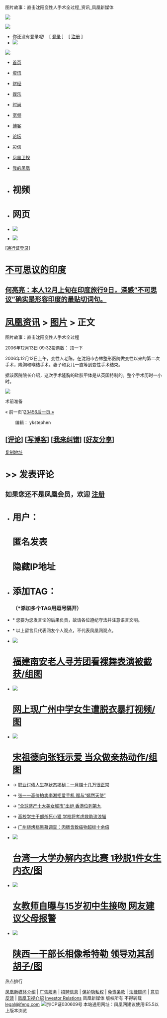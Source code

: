 图片故事：直击沈阳变性人手术全过程\_资讯\_凤凰新媒体

![](http://img.ifeng.com/tres/pub_res/rate/no_login_top.gif)

![](http://img.ifeng.com/tres/pub_res/rate/no_login_bottom.gif)

-   你还没有登录呢!    \[ [登录](http://sso.ifeng.com/ssos/login.jsp?backurl=https://news.ifeng.com/photo/200612/1213_24_47782.shtml) \]    \[ [注册](http://sso.ifeng.com/ssos/register.jsp?backurl=https://news.ifeng.com/photo/200612/1213_24_47782.shtml) \]
-   ![](http://img.ifeng.com/tres/pub_res/rate/no_login_close.gif)

[![](http://img.ifeng.com/tres/pub_res/logo/www_logo.gif)](http://www.ifeng.com)

-   [首页](http://www.ifeng.com)
-   [资讯](http://news.ifeng.com)
-   [财经](http://finance.ifeng.com)
-   [娱乐](http://ent.ifeng.com)
-   [时尚](http://fashion.ifeng.com)
-   [宽频](http://itv.ifeng.com)
-   [博客](http://blog.ifeng.com)
-   [论坛](http://bbs.ifeng.com)
-   [彩信](http://mms.ifeng.com/)
-   [凤凰卫视](http://phtv.ifeng.com)
-   [我的凤凰](http://space.ifeng.com/rss/)

-   # 视频
    
-   # 网页
    
-   ![](http://img.ifeng.com/tres/pub_res/indexhead_image/head_search_button1.gif)
-   ![](http://img.ifeng.com/tres/pub_res/logo/google_logo.gif)

\[[通行证登录](http://sso.ifeng.com/sso/login.jsp)\]

# [不可思议的印度](http://blog.ifeng.com/user1/heliangliang/archives/2006/518224.html)

## [何亮亮：本人12月上旬在印度旅行9日，深感“不可思议”确实是形容印度的最贴切词句。](http://blog.ifeng.com/user1/heliangliang/archives/2006/518224.html)

# [凤凰资讯](http://news.ifeng.com/) > [图片](http://news.ifeng.com/photo/) > 正文

图片故事：直击沈阳变性人手术全过程

2006年12月13日 09:32投票数： 顶一下

2006年12月12日上午，变性人老陈，在沈阳市杏林整形医院做变性以来的第二次手术，隆胸和喉结手术。妻子和女儿一直等到变性手术结束。

据该医院院长介绍，这次手术隆胸的硅胶甲体是从英国特制的。整个手术历时一小时。

![](http://img.ifeng.com/res/200612/1213_28579.jpg)

术前准备

« 前一页1[2](1213_24_47782_1.shtml "Go to page 2")[3](1213_24_47782_2.shtml "Go to page 3")[4](1213_24_47782_3.shtml "Go to page 4")[5](1213_24_47782_4.shtml "Go to page 5")[6](1213_24_47782_5.shtml "Go to page 6")[后一页 »](1213_24_47782_1.shtml "Go to Next Page")

　　 编辑： ykstephen

## \[[评论](http://cmt.ifeng.com/viewcmts.do?chId=24&docId=47782&docName=%e5%9b%be%e7%89%87%e6%95%85%e4%ba%8b%ef%bc%9a%e7%9b%b4%e5%87%bb%e6%b2%88%e9%98%b3%e5%8f%98%e6%80%a7%e4%ba%ba%e6%89%8b%e6%9c%af%e5%85%a8%e8%bf%87%e7%a8%8b&docUrl=http%3a%2f%2fnews.ifeng.com%2fphoto%2f200612%2f1213_24_47782.shtml)\] \[[写博客](http://blog.ifeng.com/blogthis.asp?docUrl=http%3a%2f%2fnews.ifeng.com%2fphoto%2f200612%2f1213_24_47782.shtml&flag=1)\] \[[我来纠错](http://space.ifeng.com/pollet/find_mistake.jsp?docUrl=http%3a%2f%2fnews.ifeng.com%2fphoto%2f200612%2f1213_24_47782.shtml&docName=%e5%9b%be%e7%89%87%e6%95%85%e4%ba%8b%ef%bc%9a%e7%9b%b4%e5%87%bb%e6%b2%88%e9%98%b3%e5%8f%98%e6%80%a7%e4%ba%ba%e6%89%8b%e6%9c%af%e5%85%a8%e8%bf%87%e7%a8%8b)\] \[[好友分享](http://space.ifeng.com/pollet/recmd_friend.jsp?docUrl=http%3a%2f%2fnews.ifeng.com%2fphoto%2f200612%2f1213_24_47782.shtml&docName=%e5%9b%be%e7%89%87%e6%95%85%e4%ba%8b%ef%bc%9a%e7%9b%b4%e5%87%bb%e6%b2%88%e9%98%b3%e5%8f%98%e6%80%a7%e4%ba%ba%e6%89%8b%e6%9c%af%e5%85%a8%e8%bf%87%e7%a8%8b)\]

[复制地址](javascript:copyToClip\(\);urlcopy.select\(\);)

# \>> 发表评论

## 如果您还不是凤凰会员，欢迎 [注册](http://sso.ifeng.com/sso/register.jsp)

-   # 用户：
    
    # 匿名发表
    
    # 隐藏IP地址
    
-   # 添加TAG：
    
    ### （\*添加多个TAG用逗号隔开）
    

-   \* 您要为您发言论的后果负责，故请各位遵纪守法并注意语言文明。
-   \* 以上留言只代表网友个人观点，不代表凤凰网观点。

-   [![](http://img.ifeng.com/tres/news/chenz2006120702.jpg)](http://news.ifeng.com/society/2/200612/1207_344_44825.shtml)
    
    # [福建南安老人寻芳团看裸舞表演被截获/组图](http://news.ifeng.com/society/2/200612/1207_344_44825.shtml)
    

-   [![](http://img.ifeng.com/tres/news/chenz2006121203.jpg)](http://news.ifeng.com/itsociety/2/200612/1212_348_47230.shtml)
    
    # [网上现广州中学女生遭脱衣暴打视频/图](http://news.ifeng.com/itsociety/2/200612/1212_348_47230.shtml)
    

-   [![](http://img.ifeng.com/tres/news/chenz2006121204.jpg)](http://news.ifeng.com/society/2/200612/1212_344_47207.shtml)
    
    # [宋祖德向张钰示爱 当众做亲热动作/组图](http://news.ifeng.com/society/2/200612/1212_344_47207.shtml)
    

-   → [职业讨债人生存状态揭秘：一月赚十几万很正常](http://news.ifeng.com/society/3/200612/1212_345_47239.shtml)
-   → [张一一高价拍卖李湘拒爱手机 赠与“嫣然天使”](http://news.ifeng.com/society/3/200612/1212_345_47470.shtml)
-   → [“全球盛产十大美女城市”出炉 香港位列第九](http://news.ifeng.com/society/2/200612/1212_344_47371.shtml)
-   → [高校学生干部杀死小猫 学校将考虑救助流浪猫](http://news.ifeng.com/society/3/200612/1212_345_47234.shtml)
-   → [广州烧烤档黑幕调查：肉肠含致癌物超标十余倍](http://news.ifeng.com/society/3/200612/1212_345_47225.shtml)

-   [![](http://img.ifeng.com/tres/news/chenz2006121103.jpg)](http://news.ifeng.com/society/4/200612/1211_346_46729.shtml)
    
    # [台湾一大学办解内衣比赛 1秒脱1件女生内衣/图](http://news.ifeng.com/society/4/200612/1211_346_46729.shtml)
    

-   [![](http://img.ifeng.com/tres/news/chenz2006121205.jpg)](http://news.ifeng.com/itsociety/2/200612/1211_348_46962.shtml)
    
    # [女教师自曝与15岁初中生接吻 网友建议父母报警](http://news.ifeng.com/itsociety/2/200612/1211_348_46962.shtml)
    

-   [![](http://img.ifeng.com/tres/news/chenz2006121206.jpg)](http://news.ifeng.com/society/4/200612/1212_346_47237.shtml)
    
    # [陕西一干部长相像希特勒 领导劝其刮胡子/图](http://news.ifeng.com/society/4/200612/1212_346_47237.shtml)
    

热点排行

[凤凰新媒体介绍](http://www.ifeng.com/corp/about/) | [广告服务](http://www.ifeng.com/corp/ad/) | [招聘信息](http://www.ifeng.com/corp/job/) | [保护隐私权](http://www.ifeng.com/corp/privacy/) | [免责条款](http://www.ifeng.com/corp/exemption/) | [法律顾问](http://www.ifeng.com/corp/counselor/) | [意见反馈](http://www.ifeng.com/corp/feedback/) | [凤凰卫视介绍](http://phtv.ifeng.com/intro/) [Investor Relations](http://www.irasia.com/listco/hk/phoenixtv/) 凤凰新媒体 版权所有 不得转载 [legal@ifeng.com](mailto:legal@ifeng.com) [![](http://img.ifeng.com/tres/TemplateRes/84/84/images/gongshang.gif)](http://www.hd315.gov.cn/beian/view.asp?bianhao=010202001070300014)京ICP证030609号 本站通用网址：凤凰网建议使用IE5.5以上版本浏览